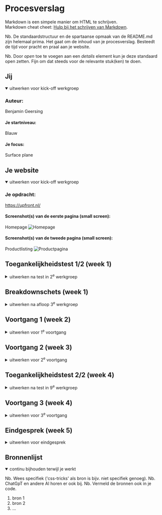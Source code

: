 # Procesverslag
Markdown is een simpele manier om HTML te schrijven.  
Markdown cheat cheet: [Hulp bij het schrijven van Markdown](https://github.com/adam-p/markdown-here/wiki/Markdown-Cheatsheet).

Nb. De standaardstructuur en de spartaanse opmaak van de README.md zijn helemaal prima. Het gaat om de inhoud van je procesverslag. Besteedt de tijd voor pracht en praal aan je website.

Nb. Door *open* toe te voegen aan een *details* element kun je deze standaard open zetten. Fijn om dat steeds voor de relevante stuk(ken) te doen.





## Jij

<details open>
  <summary>uitwerken voor kick-off werkgroep</summary>

  ### Auteur:
  Benjamin Geersing

  #### Je startniveau:
  Blauw

  #### Je focus:
  Surface plane 
 
</details>





## Je website

<details open>
  <summary>uitwerken voor kick-off werkgroep</summary>

  ### Je opdracht:
https://upfront.nl/
  #### Screenshot(s) van de eerste pagina (small screen): 
Homepage  <img src="readme-images/Fullpage-upfront.png" width="375px" alt="Homepage">

  #### Screenshot(s) van de tweede pagina (small screen):
Productlisting  <img src="readme-images/upfonthoning" width="375px" alt="Productpagina">
 
</details>



## Toegankelijkheidstest 1/2 (week 1)

<details>
  <summary>uitwerken na test in 2<sup>e</sup> werkgroep</summary>

  ### Bevindingen
  Lijst met je bevindingen die in de test naar voren kwamen:

</details>



## Breakdownschets (week 1)

<details>
  <summary>uitwerken na afloop 3<sup>e</sup> werkgroep</summary>

  ### de hele pagina: 
  <img src="readme-images/Fullpage-upfront.png" width="375px" alt="breakdown van de hele pagina">

  ### dynamisch deel (bijv menu): 
  <img src="readme-images/homepage-burgermenu.png" width="375px" alt="breakdown van een dynamisch deel">

  ### wellicht nog een dynamisch deel (bijv filter): 
  <img src="readme-images/Screenshot 2024-11-21 115038.png" width="375px" alt="breakdown van nog een dynamisch deel">

 ### wellicht nog een dynamisch deel (bijv filter): 
</details>





## Voortgang 1 (week 2)

<details>
  <summary>uitwerken voor 1<sup>e</sup> voortgang</summary>

  ### Stand van zaken
Ik ben nieuw in de HTML en CSS wereld. Dus ik was al trots op het feit dat ik mijn afbeeldingen allemaal op orde heb. Ook de structuur van mijn headers is goed. Hier zat ik eerst mee te klooien omdat ik niet zeker wist welke grootte ik nodig had.

  ### Agenda voor meeting
  samen met je groepje opstellen

3 studenten waren er niet. Ik was alleen met de student begeleider... Ik wilde vragen stellen over het volgende:

Mijn JS onclick werkte niet in de oefening
De structuur van mijn HTML is nog niet overzichtelijk
Vragen of ik inderdaad wel deze website wil

  ### Verslag van meeting
  hier na afloop snel de uitkomsten van de meeting vastleggen

  - Ik ben van website gewisseld. Dit is niet opgenomen in dit document omdat ik alle screenshots en linkjes in de readme. al heb aangepast. Hier heb ik meer opties rondom css. Wat ik graag meer wil oppikken. 
  - De structuur van mijn HTML was niet overzichtelijk. Ik had alles op dezelfde lijn. Ik moet meer met sections and lijstjes gaan werken.
  - Die Javascript moet nog een ander variabel hebben. Hier kon ik zelf niet uitkomen.
  - ...

</details>





## Voortgang 2 (week 3)

<details>
  <summary>uitwerken voor 2<sup>e</sup> voortgang</summary>

  ### Stand van zaken
  hier dit ging goed & dit was lastig (neem ook screenshots op van delen van je website en code)


  ### Agenda voor meeting
  samen met je groepje opstellen

  | student 1      | student 2          | student 3    | student 4        |
  | ---            | ---                | ---          | ---              |
  | dit bespreken  | en dit             | en ik dit    | en dan ik dat    |
  | en dat ook nog | dit als er tijd is | nog een punt | dit wil ik zeker |
  | ...            | ...                | ...          | ...              |


  ### Verslag van meeting
  hier na afloop snel de uitkomsten van de meeting vastleggen

  - punt 1
  - punt 2
  - nog een punt
- ...

</details>





## Toegankelijkheidstest 2/2 (week 4)

<details>
  <summary>uitwerken na test in 9<sup>e</sup> werkgroep</summary>

  ### Bevindingen
  Lijst met je bevindingen die in de test naar voren kwamen (geef ook aan wat er verbeterd is):

-Ik ben erachter gekomen dat mijn nav ook wordt meegenomen in de links en headers. Terwijl deze eigenlijk hidden zou moeten zijn. Na navragen is dit te fixen met een "aria label". Hopelijk lukt dit nog op tijd. Aangezien ik ook een java script moet toevoegen om deze role er op en af te halen.
-
</details>





## Voortgang 3 (week 4)

<details>
  <summary>uitwerken voor 3<sup>e</sup> voortgang</summary>

  ### Stand van zaken
  hier dit ging goed & dit was lastig (neem ook screenshots op van delen van je website en code)


  ### Agenda voor meeting
  samen met je groepje opstellen

  | student 1      | student 2          | student 3    | student 4        |
  | ---            | ---                | ---          | ---              |
  | dit bespreken  | en dit             | en ik dit    | en dan ik dat    |
  | en dat ook nog | dit als er tijd is | nog een punt | dit wil ik zeker |
  | ...            | ...                | ...          | ...              |


  ### Verslag van meeting
  hier na afloop snel de uitkomsten van de meeting vastleggen

  - punt 1
  - punt 2
  - nog een punt
  - ...

</details>





## Eindgesprek (week 5)

<details>
  <summary>uitwerken voor eindgesprek</summary>

  ### Je uitkomst - karakteristiek screenshots:
  <img src="readme-images/dummy-plaatje.jpg" width="375px" alt="uitomst opdracht 1">


  ### Dit ging goed/Heb ik geleerd: 
  Korte omschrijving met plaatjes

  <img src="readme-images/dummy-plaatje.jpg" width="375px" alt="top">


  ### Dit was lastig/Is niet gelukt:
  Korte omschrijving met plaatjes

  <img src="readme-images/dummy-plaatje.jpg" width="375px" alt="bummer">
</details>





## Bronnenlijst

<details open>
  <summary>continu bijhouden terwijl je werkt</summary>

  Nb. Wees specifiek ('css-tricks' als bron is bijv. niet specifiek genoeg). 
  Nb. ChatGpT en andere AI horen er ook bij.
  Nb. Vermeld de bronnen ook in je code.

  1. bron 1
  2. bron 2
  3. ...

</details>